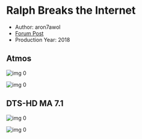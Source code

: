 # Ralph Breaks the Internet

* Author: aron7awol
* [Forum Post](https://www.avsforum.com/threads/bass-eq-for-filtered-movies.2995212/post-57617240)
* Production Year: 2018

## Atmos

![img 0](https://i.imgur.com/6Mk8ndl.jpg)

![img 0](https://i.imgur.com/cGSnDYx.jpg)

## DTS-HD MA 7.1

![img 0](https://i.imgur.com/u7Dfbkt.jpg)

![img 0](https://i.imgur.com/TrgmFmH.jpg)

